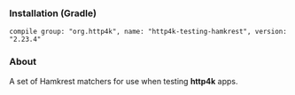 ### Installation (Gradle)
```compile group: "org.http4k", name: "http4k-testing-hamkrest", version: "2.23.4"```

### About

A set of Hamkrest matchers for use when testing **http4k** apps.
